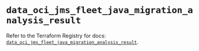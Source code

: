 # `data_oci_jms_fleet_java_migration_analysis_result`

Refer to the Terraform Registry for docs: [`data_oci_jms_fleet_java_migration_analysis_result`](https://registry.terraform.io/providers/oracle/oci/7.19.0/docs/data-sources/jms_fleet_java_migration_analysis_result).

